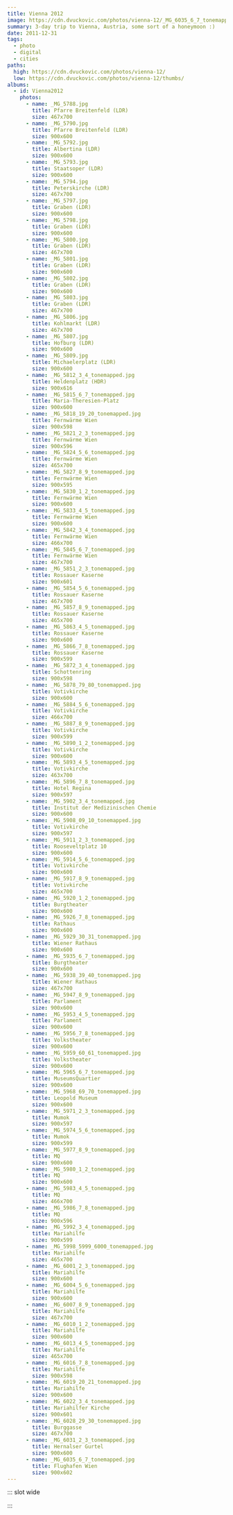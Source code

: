 ```yaml
---
title: Vienna 2012
image: https://cdn.dvuckovic.com/photos/vienna-12/_MG_6035_6_7_tonemapped.jpg
summary: 3-day trip to Vienna, Austria, some sort of a honeymoon :)
date: 2011-12-31
tags:
  - photo
  - digital
  - cities
paths:
  high: https://cdn.dvuckovic.com/photos/vienna-12/
  low: https://cdn.dvuckovic.com/photos/vienna-12/thumbs/
albums:
  - id: Vienna2012
    photos:
      - name: _MG_5788.jpg
        title: Pfarre Breitenfeld (LDR)
        size: 467x700
      - name: _MG_5790.jpg
        title: Pfarre Breitenfeld (LDR)
        size: 900x600
      - name: _MG_5792.jpg
        title: Albertina (LDR)
        size: 900x600
      - name: _MG_5793.jpg
        title: Staatsoper (LDR)
        size: 900x600
      - name: _MG_5794.jpg
        title: Peterskirche (LDR)
        size: 467x700
      - name: _MG_5797.jpg
        title: Graben (LDR)
        size: 900x600
      - name: _MG_5798.jpg
        title: Graben (LDR)
        size: 900x600
      - name: _MG_5800.jpg
        title: Graben (LDR)
        size: 467x700
      - name: _MG_5801.jpg
        title: Graben (LDR)
        size: 900x600
      - name: _MG_5802.jpg
        title: Graben (LDR)
        size: 900x600
      - name: _MG_5803.jpg
        title: Graben (LDR)
        size: 467x700
      - name: _MG_5806.jpg
        title: Kohlmarkt (LDR)
        size: 467x700
      - name: _MG_5807.jpg
        title: Hofburg (LDR)
        size: 900x600
      - name: _MG_5809.jpg
        title: Michaelerplatz (LDR)
        size: 900x600
      - name: _MG_5812_3_4_tonemapped.jpg
        title: Heldenplatz (HDR)
        size: 900x616
      - name: _MG_5815_6_7_tonemapped.jpg
        title: Maria-Theresien-Platz
        size: 900x600
      - name: _MG_5818_19_20_tonemapped.jpg
        title: Fernwärme Wien
        size: 900x598
      - name: _MG_5821_2_3_tonemapped.jpg
        title: Fernwärme Wien
        size: 900x596
      - name: _MG_5824_5_6_tonemapped.jpg
        title: Fernwärme Wien
        size: 465x700
      - name: _MG_5827_8_9_tonemapped.jpg
        title: Fernwärme Wien
        size: 900x595
      - name: _MG_5830_1_2_tonemapped.jpg
        title: Fernwärme Wien
        size: 900x600
      - name: _MG_5833_4_5_tonemapped.jpg
        title: Fernwärme Wien
        size: 900x600
      - name: _MG_5842_3_4_tonemapped.jpg
        title: Fernwärme Wien
        size: 466x700
      - name: _MG_5845_6_7_tonemapped.jpg
        title: Fernwärme Wien
        size: 467x700
      - name: _MG_5851_2_3_tonemapped.jpg
        title: Rossauer Kaserne
        size: 900x601
      - name: _MG_5854_5_6_tonemapped.jpg
        title: Rossauer Kaserne
        size: 467x700
      - name: _MG_5857_8_9_tonemapped.jpg
        title: Rossauer Kaserne
        size: 465x700
      - name: _MG_5863_4_5_tonemapped.jpg
        title: Rossauer Kaserne
        size: 900x600
      - name: _MG_5866_7_8_tonemapped.jpg
        title: Rossauer Kaserne
        size: 900x599
      - name: _MG_5872_3_4_tonemapped.jpg
        title: Schottenring
        size: 900x598
      - name: _MG_5878_79_80_tonemapped.jpg
        title: Votivkirche
        size: 900x600
      - name: _MG_5884_5_6_tonemapped.jpg
        title: Votivkirche
        size: 466x700
      - name: _MG_5887_8_9_tonemapped.jpg
        title: Votivkirche
        size: 900x599
      - name: _MG_5890_1_2_tonemapped.jpg
        title: Votivkirche
        size: 900x600
      - name: _MG_5893_4_5_tonemapped.jpg
        title: Votivkirche
        size: 463x700
      - name: _MG_5896_7_8_tonemapped.jpg
        title: Hotel Regina
        size: 900x597
      - name: _MG_5902_3_4_tonemapped.jpg
        title: Institut der Medizinischen Chemie
        size: 900x600
      - name: _MG_5908_09_10_tonemapped.jpg
        title: Votivkirche
        size: 900x597
      - name: _MG_5911_2_3_tonemapped.jpg
        title: Rooseveltplatz 10
        size: 900x600
      - name: _MG_5914_5_6_tonemapped.jpg
        title: Votivkirche
        size: 900x600
      - name: _MG_5917_8_9_tonemapped.jpg
        title: Votivkirche
        size: 465x700
      - name: _MG_5920_1_2_tonemapped.jpg
        title: Burgtheater
        size: 900x600
      - name: _MG_5926_7_8_tonemapped.jpg
        title: Rathaus
        size: 900x600
      - name: _MG_5929_30_31_tonemapped.jpg
        title: Wiener Rathaus
        size: 900x600
      - name: _MG_5935_6_7_tonemapped.jpg
        title: Burgtheater
        size: 900x600
      - name: _MG_5938_39_40_tonemapped.jpg
        title: Wiener Rathaus
        size: 467x700
      - name: _MG_5947_8_9_tonemapped.jpg
        title: Parlament
        size: 900x600
      - name: _MG_5953_4_5_tonemapped.jpg
        title: Parlament
        size: 900x600
      - name: _MG_5956_7_8_tonemapped.jpg
        title: Volkstheater
        size: 900x600
      - name: _MG_5959_60_61_tonemapped.jpg
        title: Volkstheater
        size: 900x600
      - name: _MG_5965_6_7_tonemapped.jpg
        title: MuseumsQuartier
        size: 900x600
      - name: _MG_5968_69_70_tonemapped.jpg
        title: Leopold Museum
        size: 900x600
      - name: _MG_5971_2_3_tonemapped.jpg
        title: Mumok
        size: 900x597
      - name: _MG_5974_5_6_tonemapped.jpg
        title: Mumok
        size: 900x599
      - name: _MG_5977_8_9_tonemapped.jpg
        title: MQ
        size: 900x600
      - name: _MG_5980_1_2_tonemapped.jpg
        title: MQ
        size: 900x600
      - name: _MG_5983_4_5_tonemapped.jpg
        title: MQ
        size: 466x700
      - name: _MG_5986_7_8_tonemapped.jpg
        title: MQ
        size: 900x596
      - name: _MG_5992_3_4_tonemapped.jpg
        title: Mariahilfe
        size: 900x599
      - name: _MG_5998_5999_6000_tonemapped.jpg
        title: Mariahilfe
        size: 465x700
      - name: _MG_6001_2_3_tonemapped.jpg
        title: Mariahilfe
        size: 900x600
      - name: _MG_6004_5_6_tonemapped.jpg
        title: Mariahilfe
        size: 900x600
      - name: _MG_6007_8_9_tonemapped.jpg
        title: Mariahilfe
        size: 467x700
      - name: _MG_6010_1_2_tonemapped.jpg
        title: Mariahilfe
        size: 900x600
      - name: _MG_6013_4_5_tonemapped.jpg
        title: Mariahilfe
        size: 465x700
      - name: _MG_6016_7_8_tonemapped.jpg
        title: Mariahilfe
        size: 900x598
      - name: _MG_6019_20_21_tonemapped.jpg
        title: Mariahilfe
        size: 900x600
      - name: _MG_6022_3_4_tonemapped.jpg
        title: Mariahilfer Kirche
        size: 900x601
      - name: _MG_6028_29_30_tonemapped.jpg
        title: Burggasse
        size: 467x700
      - name: _MG_6031_2_3_tonemapped.jpg
        title: Hernalser Gurtel
        size: 900x600
      - name: _MG_6035_6_7_tonemapped.jpg
        title: Flughafen Wien
        size: 900x602
---
```


::: slot wide

<PhotoAlbum id="Vienna2012" />

:::
